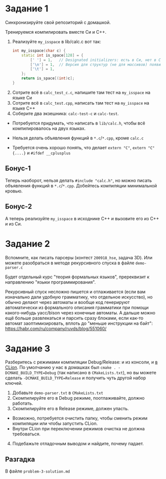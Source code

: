 # Задание 1
Синхронизируйте свой репозиторий с домашкой.

Тренируемся компилировать вместе Си и C++.

1. Реализуйте `my_isspace` в lib/calc.c вот так:
    ```c++
    int my_isspace(char c) {
        static int is_space[128] = {
            [' '] = 1,   // Designated initializers: есть в Си, нет в C++.
            ['\n'] = 1,  // Версия для структур (не для массивов) появилась в C++20.
            ['\t'] = 1,
        };
        return is_space[(int)c];
    }
    ```
2. Сотрите всё в `calc_test_c.c`, напишите там тест на `my_isspace` на языке Си
3. Сотрите всё в `calc_test.cpp`, написать там тест на `my_isspace` на языке C++
4. Соберите два экзешника: `calc-test-c` и `calc-test`.
  * Потребуется придумать, что написать в `lib/calc.h`, чтобы всё компилировалось на двух языках.

* Нельзя делать объявления функций в `*.c`/`*.cpp`, кроме `calc.c`
* Требуется очень хорошо понять, что делает `extern "C"`, `extern "C" {....}` и `#ifdef __cplusplus`

## Бонус-1
Теперь наоборот, нельзя делать `#include "calc.h"`, но можно писать
объявления функций в `*.c`/`*.cpp`.
Добейтесь компиляции минимальной кровью.

## Бонус-2
А теперь реализуйте `my_isspace` в исходнике C++ и вызовите его из C++ и из Си.

# Задание 2
Вспомните, как писать парсеры (контест `200918_hse`, задача 3D).
Или можете разобраться в методе рекурсивного спуска в файле `demo-parser.c`

Будет отдельный курс "теория формальных языков", пререквизит к направлению "языки программирования".

Рекурсивный спуск несложно пишется и отлаживается (если вам изначально дали удобную грамматику,
что отдельное искусство), но обычно делают через автоматы и вообще код генерируют
автоматически из формального описания грамматики при помощи какого-нибудь yacc/bison
через конечные автоматы.
А дальше можно ещё больше развлекаться и парсить сразу блоками, если как-то автомат
заоптимизировать, вплоть до "меньше инструкции на байт": https://habr.com/ru/company/ruvds/blog/551060/

# Задание 3
Разберитесь с режимами компиляции Debug/Release: и из консоли, и [в CLion](https://intellij-support.jetbrains.com/hc/en-us/community/posts/360000919039-Clion-how-to-build-cmake-to-support-debug-release?page=1#community_comment_360000158599).
По умолчанию у нас в домашках был `cmake . -DCMAKE_BUILD_TYPE=Debug` (так написано в `CMakeLists.txt`),
но вы можете сделать `-DCMAKE_BUILD_TYPE=Release` и получить чуть другой набор ключей.

1. Добавьте `demo-parser.txt` в `CMakeLists.txt`
2. Скомпилируйте его в Debug режиме, поотлаживайте, должно работать.
3. Скомпилируйте его в Release режиме, должен упасть.
  * Возможно, потребуется очистить папку, чтобы сменить режим компиляции или чтобы запустить CLion.
  * Внутри CLion при переключении режимов очистка не должна требоваться.
4. Подебажьте отладочным выводом и найдите, почему падает.

## Разгадка
В файле `problem-3-solution.md`
